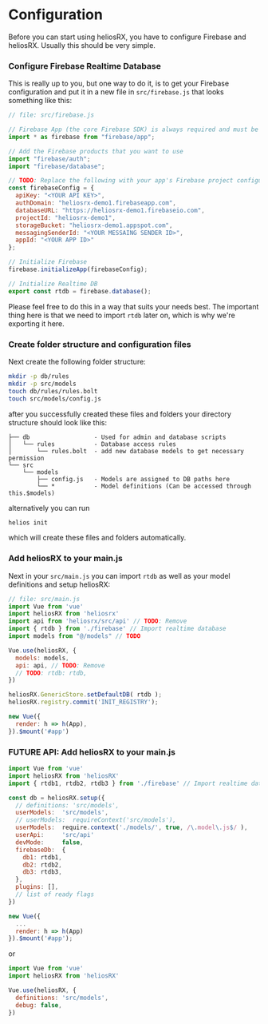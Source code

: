 # Configuration

Before you can start using heliosRX, you have to configure Firebase and heliosRX.
Usually this should be very simple.

### Configure Firebase Realtime Database

This is really up to you, but one way to do it, is to get your Firebase
configuration and put it in a new file in `src/firebase.js` that looks
something like this:

```js
// file: src/firebase.js

// Firebase App (the core Firebase SDK) is always required and must be listed first
import * as firebase from "firebase/app";

// Add the Firebase products that you want to use
import "firebase/auth";
import "firebase/database";

// TODO: Replace the following with your app's Firebase project configuration
const firebaseConfig = {
  apiKey: "<YOUR API KEY>",
  authDomain: "heliosrx-demo1.firebaseapp.com",
  databaseURL: "https://heliosrx-demo1.firebaseio.com",
  projectId: "heliosrx-demo1",
  storageBucket: "heliosrx-demo1.appspot.com",
  messagingSenderId: "<YOUR MESSAING SENDER ID>",
  appId: "<YOUR APP ID>"
};

// Initialize Firebase
firebase.initializeApp(firebaseConfig);

// Initialize Realtime DB
export const rtdb = firebase.database();
```

Please feel free to do this in a way that suits your needs best.
The important thing here is that we need to import `rtdb` later on,
which is why we're exporting it here.

### Create folder structure and configuration files

Next create the following folder structure:

```bash
mkdir -p db/rules
mkdir -p src/models
touch db/rules/rules.bolt
touch src/models/config.js
```

after you successfully created these files and folders your directory structure
should look like this:

```
├── db                  - Used for admin and database scripts
│   └── rules           - Database access rules
│       └── rules.bolt  - add new database models to get necessary permission
└── src
    └── models
        ├── config.js   - Models are assigned to DB paths here
        └── *           - Model definitions (Can be accessed through this.$models)
```

alternatively you can run

```bash
helios init
```

which will create these files and folders automatically.

### Add heliosRX to your main.js

Next in your `src/main.js` you can import `rtdb` as well as your model
definitions and setup heliosRX:

```js
// file: src/main.js
import Vue from 'vue'
import heliosRX from 'heliosrx'
import api from 'heliosrx/src/api' // TODO: Remove
import { rtdb } from './firebase' // Import realtime database
import models from "@/models" // TODO

Vue.use(heliosRX, {
  models: models,
  api: api, // TODO: Remove
  // TODO: rtdb: rtdb,
})

heliosRX.GenericStore.setDefaultDB( rtdb );
heliosRX.registry.commit('INIT_REGISTRY');

new Vue({
  render: h => h(App),
}).$mount('#app')
```

### FUTURE API: Add heliosRX to your main.js

```js
import Vue from 'vue'
import heliosRX from 'heliosRX'
import { rtdb1, rtdb2, rtdb3 } from './firebase' // Import realtime database

const db = heliosRX.setup({
  // definitions: 'src/models',
  userModels:  'src/models',
  // userModels:  requireContext('src/models'),
  userModels:  require.context('./models/', true, /\.model\.js$/ ),
  userApi:     'src/api'
  devMode:     false,
  firebaseDb:  {
    db1: rtdb1,
    db2: rtdb2,
    db3: rtdb3,
  },
  plugins: [],
  // list of ready flags
})

new Vue({
  ...
  render: h => h(App)
}).$mount('#app');
```

or

```js
import Vue from 'vue'
import heliosRX from 'heliosRX'

Vue.use(heliosRX, {
  definitions: 'src/models',
  debug: false,
})
```
